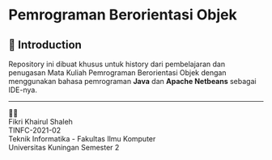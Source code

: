# Pemrograman Berorientasi Objek

## 👋 Introduction

Repository ini dibuat khusus untuk history dari pembelajaran dan penugasan Mata Kuliah Pemrograman Berorientasi Objek dengan menggunakan bahasa pemrograman **Java** dan **Apache Netbeans** sebagai IDE-nya.

---

👨‍🎓\
Fikri Khairul Shaleh\
TINFC-2021-02\
Teknik Informatika - Fakultas Ilmu Komputer\
Universitas Kuningan
Semester 2
